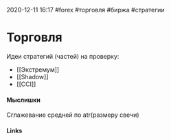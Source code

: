 2020-12-11 16:17
#forex #торговля #биржа #стратегии
# Торговля
Идеи стратегий (частей) на проверку:
* [[Экстремум]]
* [[Shadow]]
* [[CCI]]
#### Мыслишки
Сглажевание  средней по atr(размеру свечи)
#### Links

